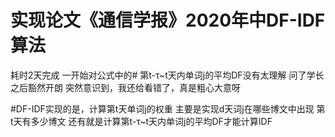 # 实现论文《通信学报》2020年中DF-IDF算法
耗时2天完成
一开始对公式中的# 第t-τ~t天内单词j的平均DF没有太理解
问了学长之后豁然开朗
突然意识到，我还给看错了，真是粗心大意呀

#DF-IDF实现的是，计算第t天单词j的权重
主要是实现d天词j在哪些博文中出现
第t天有多少博文
还有就是计算第t-τ~t天内单词j的平均DF才能计算IDF